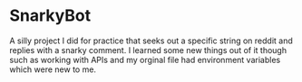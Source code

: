 # SnarkyBot
A silly project I did for practice that seeks out a specific string on reddit and replies with a snarky comment.
I learned some new things out of it though such as working with APIs and my orginal file had environment variables which were new to me.
